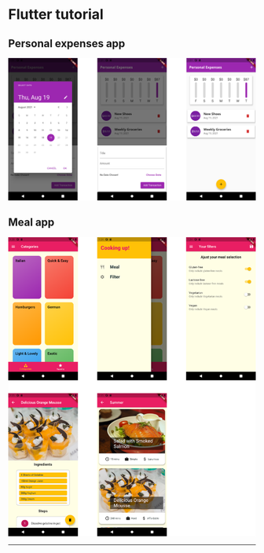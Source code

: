 # Flutter tutorial

## **Personal expenses app**
![](/screenshots/personal_expenses_screenshot.png)

## **Meal app**
![](/screenshots/meal_app.png) 
<hr>
